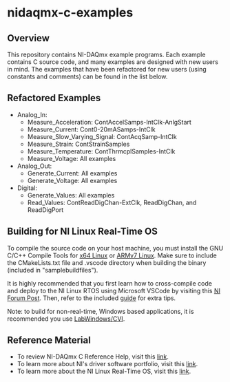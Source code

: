 # nidaqmx-c-examples

## Overview
This repository contains NI-DAQmx example programs. Each example contains C source code, and many examples are designed with new users in mind. The examples that have been refactored for new users (using constants and comments) can be found in the list below.

## Refactored Examples
* Analog_In:
  * Measure_Acceleration: ContAccelSamps-IntClk-AnlgStart
  * Measure_Current: Cont0-20mASamps-IntClk
  * Measure_Slow_Varying_Signal: ContAcqSamp-IntClk
  * Measure_Strain: ContStrainSamples
  * Measure_Temperature: ContThrmcplSamples-IntClk
  * Measure_Voltage: All examples
* Analog_Out:
  * Generate_Current: All examples
  * Generate_Voltage: All examples
* Digital:
  * Generate_Values: All examples
  * Read_Values: ContReadDigChan-ExtClk, ReadDigChan, and ReadDigPort

## Building for NI Linux Real-Time OS
To compile the source code on your host machine, you must install the GNU C/C++ Compile Tools for [x64 Linux][2] or [ARMv7 Linux][3]. Make sure to include the CMakeLists.txt file and .vscode directory when building the binary (included in "samplebuildfiles").

It is highly recommended that you first learn how to cross-compile code and deploy to the NI Linux RTOS using Microsoft VSCode by visiting this [NI Forum Post][4]. Then, refer to the included [guide][5] for extra tips.

Note: to build for non-real-time, Windows based applications, it is recommended you use [LabWindows/CVI][9].

## Reference Material
* To review NI-DAQmx C Reference Help, visit this [link][6].
* To learn more about NI's driver software portfolio, visit this [link][7].
* To learn more about the NI Linux Real-Time OS, visit this [link][8].

[2]: https://www.ni.com/en-us/support/downloads/software-products/download.gnu-c---c---compile-tools-x64.html#338442 "x64 Linux Toolchain download" 
[3]: https://www.ni.com/en-us/support/downloads/software-products/download.gnu-c---c---compile-tools-for-armv7.html#338448 "ARMv7 Linux Toolchain download" 
[4]: https://forums.ni.com/t5/NI-Linux-Real-Time-Documents/NI-Linux-Real-Time-Cross-Compiling-Using-the-NI-Linux-Real-Time/ta-p/4026449 "NI forum post"
[5]: https://github.com/edavis0/nidaqmx-c-examples/blob/main/CrossCompileTips/NI-DAQmxLinuxCross-compileTips.md "guide"
[6]: https://zone.ni.com/reference/en-XX/help/370471AM-01/ "reference guide"
[7]: https://www.ni.com/en-us/innovations/white-papers/21/hardware-drivers-the-key-to-nis-software-connectedness.html "whitepaper"
[8]: https://www.ni.com/en-us/shop/linux.html "NI Linux homepage"
[9]: https://www.ni.com/en-us/shop/electronic-test-instrumentation/programming-environments-for-electronic-test-and-instrumentation/what-is-labwindows-cvi.html "What is LabWindows/CVI"

